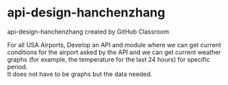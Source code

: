 # api-design-hanchenzhang
api-design-hanchenzhang created by GitHub Classroom


For all USA Airports, Develop an API and module where we can get current conditions for the airport 
asked by the API and we can get current weather graphs (for example, the temperature for the last 24 hours) for specific period.  
It does not have to be graphs but the data needed.
